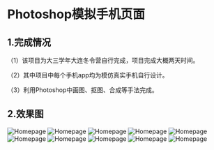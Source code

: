  Photoshop模拟手机页面
 ======================
 1.完成情况
 ---------
（1）该项目为大三学年大连冬令营自行完成，项目完成大概两天时间。
 
（2）其中项目中每个手机app均为模仿真实手机自行设计。
 
（3）利用Photoshop中画图、抠图、合成等手法完成。

2.效果图
--------
![Homepage](模拟手机页面/1.jpg)
![Homepage](模拟手机页面/2.jpg)
![Homepage](模拟手机页面/3.jpg)
![Homepage](模拟手机页面/4.jpg)
![Homepage](模拟手机页面/5.jpg)
![Homepage](模拟手机页面/6.jpg)
![Homepage](模拟手机页面/7.jpg)
![Homepage](模拟手机页面/8.jpg)
![Homepage](模拟手机页面/9.jpg)
![Homepage](模拟手机页面/10.jpg)
